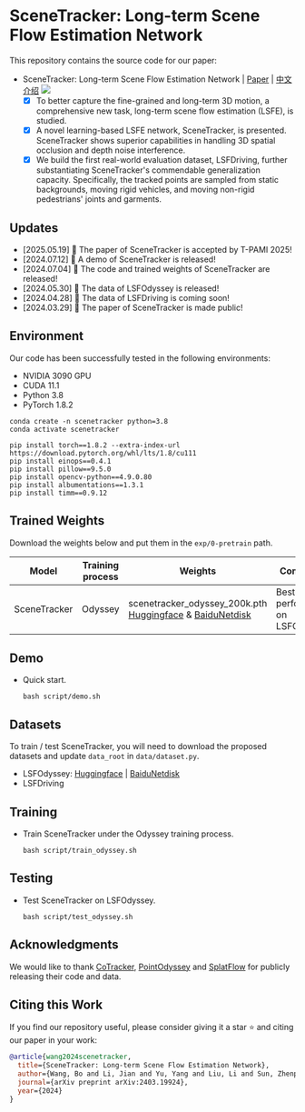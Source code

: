 [//]: # (@File: README.md)

[//]: # (@Project: SceneTracker)

[//]: # (@Author : wangbo)

[//]: # (@Time : 2024.07.14)

# SceneTracker: Long-term Scene Flow Estimation Network
This repository contains the source code for our paper:
- SceneTracker: Long-term Scene Flow Estimation Network | [Paper](https://arxiv.org/pdf/2403.19924.pdf) | [中文介绍](https://mp.weixin.qq.com/s/XRo605YrAKbQPlQP2dELsg)
  ![](./asset/github-demo-2024_0516.jpg)
  - [x] To better capture the fine-grained and long-term 3D motion, a comprehensive new task, long-term scene flow estimation (LSFE), is studied.
  - [x] A novel learning-based LSFE network, SceneTracker, is presented. SceneTracker shows superior capabilities in handling 3D spatial occlusion and depth noise interference.
  - [x] We build the first real-world evaluation dataset, LSFDriving, further substantiating SceneTracker's commendable generalization capacity. Specifically, the tracked points are sampled from static backgrounds, moving rigid vehicles, and moving non-rigid pedestrians' joints and garments.  

## Updates
- [2025.05.19] 📣 The paper of SceneTracker is accepted by T-PAMI 2025!
- [2024.07.12] 📣 A demo of SceneTracker is released!
- [2024.07.04] 📣 The code and trained weights of SceneTracker are released!
- [2024.05.30] 📣 The data of LSFOdyssey is released!
- [2024.04.28] 📣 The data of LSFDriving is coming soon!
- [2024.03.29] 📣 The paper of SceneTracker is made public!

## Environment

Our code has been successfully tested in the following environments:

* NVIDIA 3090 GPU
* CUDA 11.1
* Python 3.8
* PyTorch 1.8.2

```
conda create -n scenetracker python=3.8
conda activate scenetracker

pip install torch==1.8.2 --extra-index-url https://download.pytorch.org/whl/lts/1.8/cu111
pip install einops==0.4.1
pip install pillow==9.5.0
pip install opencv-python==4.9.0.80
pip install albumentations==1.3.1
pip install timm==0.9.12
```

## Trained Weights

Download the weights below and put them in the `exp/0-pretrain` path. 

| Model        | Training process | Weights                                                                                                                                                                              | Comments                       |
|--------------|------------------|--------------------------------------------------------------------------------------------------------------------------------------------------------------------------------------|--------------------------------|
| SceneTracker | Odyssey          | scenetracker_odyssey_200k.pth<br/>[Huggingface](https://huggingface.co/wwcreator/SceneTracker) & [BaiduNetdisk](https://pan.baidu.com/s/1IanI-OFXDJ9JJYY_Yxsyzw&pwd=wang) | Best performance on LSFOdyssey |


## Demo

* Quick start.
  ```Shell
  bash script/demo.sh
  ```

## Datasets

To train / test SceneTracker, you will need to download the proposed datasets and update `data_root` in `data/dataset.py`.

* LSFOdyssey: [Huggingface](https://huggingface.co/datasets/wwcreator/LSFOdyssey) | [BaiduNetdisk](https://pan.baidu.com/s/1TP2b2TZ3tq5omnIZbUxa8w&pwd=u3xt)
* LSFDriving


[//]: # (**1. LSFOdyssey**)

[//]: # ()
[//]: # (The dataset is organized as follows:)

[//]: # ()
[//]: # (```text)

[//]: # (LSFOdyssey/)

[//]: # (├─ train/)

[//]: # (│  ├─ xxx/)

[//]: # (│  │  ├─ 000000/)

[//]: # (│  │  │  ├─ rgb.mp4)

[//]: # (│  │  │  ├─ deps.npz)

[//]: # (│  │  │  └─ track.npz)

[//]: # (│  │  ⁞)

[//]: # (│  │  └─ 00000x/)

[//]: # (│  ⁞)

[//]: # (│  └─ xxx/)

[//]: # (│)

[//]: # (└─ test/)

[//]: # (   ├─ xxx/)

[//]: # (   │  ├─ 000000/)

[//]: # (   │  │  ├─ rgb.mp4)

[//]: # (   │  │  ├─ deps.npz)

[//]: # (   │  │  ├─ track.npz)

[//]: # (   │  │  └─ intris.npz)

[//]: # (   │  ⁞)

[//]: # (   │  └─ 00000x/)

[//]: # (   ⁞)

[//]: # (   └─ xxx/)

[//]: # (```)

[//]: # ()
[//]: # (**2. LSFDriving**)

[//]: # ()
[//]: # (The dataset is organized as follows:)

[//]: # ()
[//]: # (```text)

[//]: # (_)

[//]: # (├─ LSFDriving/)

[//]: # (│  ├─ background/)

[//]: # (│  │  ├─ xxx/)

[//]: # (│  │  │  ├─ rgb.mp4)

[//]: # (│  │  │  ├─ track.npz)

[//]: # (│  │  │  └─ intris.npz)

[//]: # (│  │  ⁞)

[//]: # (│  │  └─ xxx/)

[//]: # (│  │)

[//]: # (│  ├─ vehicle/)

[//]: # (│  │)

[//]: # (│  └─ person/)

[//]: # (│)

[//]: # (└─ LSFDriving_Extra/)

[//]: # (   ├─ background_and_vehicle_nearest/)

[//]: # (   │  ├─ xxx/)

[//]: # (   │  │  └─ deps.npz)

[//]: # (   │  ⁞)

[//]: # (   │  └─ xxx/)

[//]: # (   │)

[//]: # (   └─ person/)

[//]: # (```)


## Training

* Train SceneTracker under the Odyssey training process.
  ```Shell
  bash script/train_odyssey.sh
  ```
  
## Testing

* Test SceneTracker on LSFOdyssey.
  ```Shell
  bash script/test_odyssey.sh
  ```

## Acknowledgments
We would like to thank [CoTracker](https://github.com/facebookresearch/co-tracker), [PointOdyssey](https://github.com/y-zheng18/point_odyssey) and [SplatFlow](https://github.com/wwsource/SplatFlow) for publicly releasing their code and data.

## Citing this Work

If you find our repository useful, please consider giving it a star ⭐ and citing our paper in your work:

```bibtex
@article{wang2024scenetracker,
  title={SceneTracker: Long-term Scene Flow Estimation Network},
  author={Wang, Bo and Li, Jian and Yu, Yang and Liu, Li and Sun, Zhenping and Hu, Dewen},
  journal={arXiv preprint arXiv:2403.19924},
  year={2024}
}
```
